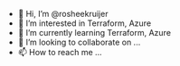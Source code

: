 - 👋 Hi, I’m @rosheekruijer
- 👀 I’m interested in Terraform, Azure
- 🌱 I’m currently learning Terraform, Azure
- 💞️ I’m looking to collaborate on ...
- 📫 How to reach me ...

<!---
rosheekruijer/rosheekruijer is a ✨ special ✨ repository because its `README.md` (this file) appears on your GitHub profile.
You can click the Preview link to take a look at your changes.
--->
